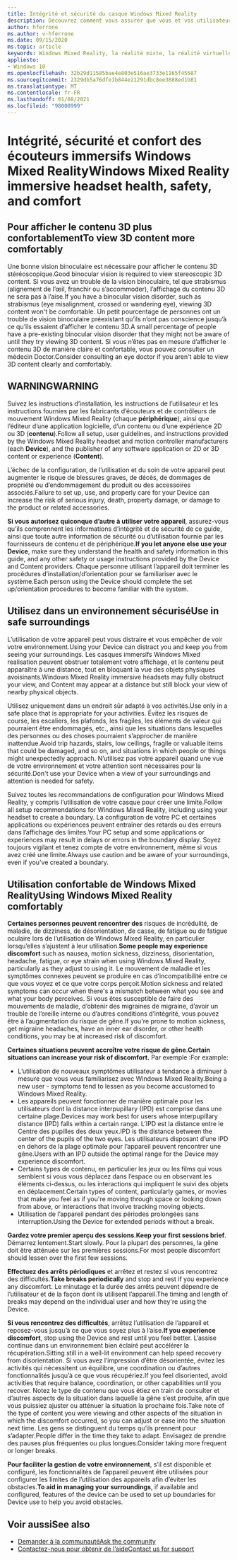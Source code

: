 ```yaml
---
title: Intégrité et sécurité du casque Windows Mixed Reality
description: Découvrez comment vous assurer que vous et vos utilisateurs soyez sains, sûrs et familiers quand vous utilisez des applications Windows Mixed Reality.
author: hferrone
ms.author: v-hferrone
ms.date: 09/15/2020
ms.topic: article
keywords: Windows Mixed Reality, la réalité mixte, la réalité virtuelle, VR, MR, feedback, Hub de commentaires, bogues
appliesto:
- Windows 10
ms.openlocfilehash: 32b29d11585bae4e803e516ae3733e1165f45587
ms.sourcegitcommit: 2329db5a76dfe1b844e21291dbc8ee3888ed1b81
ms.translationtype: MT
ms.contentlocale: fr-FR
ms.lasthandoff: 01/08/2021
ms.locfileid: "98008999"
---
```

# <a name="windows-mixed-reality-immersive-headset-health-safety-and-comfort"></a><span data-ttu-id="b86cc-104">Intégrité, sécurité et confort des écouteurs immersifs Windows Mixed Reality</span><span class="sxs-lookup"><span data-stu-id="b86cc-104">Windows Mixed Reality immersive headset health, safety, and comfort</span></span>

## <a name="to-view-3d-content-more-comfortably"></a><span data-ttu-id="b86cc-105">Pour afficher le contenu 3D plus confortablement</span><span class="sxs-lookup"><span data-stu-id="b86cc-105">To view 3D content more comfortably</span></span>

<span data-ttu-id="b86cc-106">Une bonne vision binoculaire est nécessaire pour afficher le contenu 3D stéréoscopique.</span><span class="sxs-lookup"><span data-stu-id="b86cc-106">Good binocular vision is required to view stereoscopic 3D content.</span></span> <span data-ttu-id="b86cc-107">Si vous avez un trouble de la vision binoculaire, tel que strabismus (alignement de l’œil, franchir ou s’accommoder), l’affichage du contenu 3D ne sera pas à l’aise.</span><span class="sxs-lookup"><span data-stu-id="b86cc-107">If you have a binocular vision disorder, such as strabismus (eye misalignment, crossed or wandering eye), viewing 3D content won't be comfortable.</span></span> <span data-ttu-id="b86cc-108">Un petit pourcentage de personnes ont un trouble de vision binoculaire préexistant qu’ils n’ont pas conscience jusqu’à ce qu’ils essaient d’afficher le contenu 3D.</span><span class="sxs-lookup"><span data-stu-id="b86cc-108">A small percentage of people have a pre-existing binocular vision disorder that they might not be aware of until they try viewing 3D content.</span></span> <span data-ttu-id="b86cc-109">Si vous n’êtes pas en mesure d’afficher le contenu 3D de manière claire et confortable, vous pouvez consulter un médecin Doctor.</span><span class="sxs-lookup"><span data-stu-id="b86cc-109">Consider consulting an eye doctor if you aren't able to view 3D content clearly and comfortably.</span></span>

## <a name="warning"></a><span data-ttu-id="b86cc-110">WARNING</span><span class="sxs-lookup"><span data-stu-id="b86cc-110">WARNING</span></span>

<span data-ttu-id="b86cc-111">Suivez les instructions d’installation, les instructions de l’utilisateur et les instructions fournies par les fabricants d’écouteurs et de contrôleurs de mouvement Windows Mixed Reality (chaque **périphérique**), ainsi que l’éditeur d’une application logicielle, d’un contenu ou d’une expérience 2D ou 3D (**contenu**).</span><span class="sxs-lookup"><span data-stu-id="b86cc-111">Follow all setup, user guidelines, and instructions provided by the Windows Mixed Reality headset and motion controller manufacturers (each **Device**), and the publisher of any software application or 2D or 3D content or experience (**Content**).</span></span>

<span data-ttu-id="b86cc-112">L’échec de la configuration, de l’utilisation et du soin de votre appareil peut augmenter le risque de blessures graves, de décès, de dommages de propriété ou d’endommagement du produit ou des accessoires associés.</span><span class="sxs-lookup"><span data-stu-id="b86cc-112">Failure to set up, use, and properly care for your Device can increase the risk of serious injury, death, property damage, or damage to the product or related accessories.</span></span>

<span data-ttu-id="b86cc-113">**Si vous autorisez quiconque d’autre à utiliser votre appareil**, assurez-vous qu’ils comprennent les informations d’intégrité et de sécurité de ce guide, ainsi que toute autre information de sécurité ou d’utilisation fournie par les fournisseurs de contenu et de périphérique.</span><span class="sxs-lookup"><span data-stu-id="b86cc-113">**If you let anyone else use your Device**, make sure they understand the health and safety information in this guide, and any other safety or usage instructions provided by the Device and Content providers.</span></span> <span data-ttu-id="b86cc-114">Chaque personne utilisant l’appareil doit terminer les procédures d’installation/d’orientation pour se familiariser avec le système.</span><span class="sxs-lookup"><span data-stu-id="b86cc-114">Each person using the Device should complete the set up/orientation procedures to become familiar with the system.</span></span>

## <a name="use-in-safe-surroundings"></a><span data-ttu-id="b86cc-115">Utilisez dans un environnement sécurisé</span><span class="sxs-lookup"><span data-stu-id="b86cc-115">Use in safe surroundings</span></span>

<span data-ttu-id="b86cc-116">L’utilisation de votre appareil peut vous distraire et vous empêcher de voir votre environnement.</span><span class="sxs-lookup"><span data-stu-id="b86cc-116">Using your Device can distract you and keep you from seeing your surroundings.</span></span> <span data-ttu-id="b86cc-117">Les casques immersifs Windows Mixed realisation peuvent obstruer totalement votre affichage, et le contenu peut apparaître à une distance, tout en bloquant la vue des objets physiques avoisinants.</span><span class="sxs-lookup"><span data-stu-id="b86cc-117">Windows Mixed Reality immersive headsets may fully obstruct your view, and Content may appear at a distance but still block your view of nearby physical objects.</span></span>

<span data-ttu-id="b86cc-118">Utilisez uniquement dans un endroit sûr adapté à vos activités.</span><span class="sxs-lookup"><span data-stu-id="b86cc-118">Use only in a safe place that is appropriate for your activities.</span></span> <span data-ttu-id="b86cc-119">Évitez les risques de course, les escaliers, les plafonds, les fragiles, les éléments de valeur qui pourraient être endommagés, etc., ainsi que les situations dans lesquelles des personnes ou des choses pourraient s’approcher de manière inattendue.</span><span class="sxs-lookup"><span data-stu-id="b86cc-119">Avoid trip hazards, stairs, low ceilings, fragile or valuable items that could be damaged, and so on, and situations in which people or things might unexpectedly approach.</span></span> <span data-ttu-id="b86cc-120">N’utilisez pas votre appareil quand une vue de votre environnement et votre attention sont nécessaires pour la sécurité.</span><span class="sxs-lookup"><span data-stu-id="b86cc-120">Don't use your Device when a view of your surroundings and attention is needed for safety.</span></span>

<span data-ttu-id="b86cc-121">Suivez toutes les recommandations de configuration pour Windows Mixed Reality, y compris l’utilisation de votre casque pour créer une limite.</span><span class="sxs-lookup"><span data-stu-id="b86cc-121">Follow all setup recommendations for Windows Mixed Reality, including using your headset to create a boundary.</span></span> <span data-ttu-id="b86cc-122">La configuration de votre PC et certaines applications ou expériences peuvent entraîner des retards ou des erreurs dans l’affichage des limites.</span><span class="sxs-lookup"><span data-stu-id="b86cc-122">Your PC setup and some applications or experiences may result in delays or errors in the boundary display.</span></span> <span data-ttu-id="b86cc-123">Soyez toujours vigilant et tenez compte de votre environnement, même si vous avez créé une limite.</span><span class="sxs-lookup"><span data-stu-id="b86cc-123">Always use caution and be aware of your surroundings, even if you've created a boundary.</span></span>

## <a name="using-windows-mixed-reality-comfortably"></a><span data-ttu-id="b86cc-124">Utilisation confortable de Windows Mixed Reality</span><span class="sxs-lookup"><span data-stu-id="b86cc-124">Using Windows Mixed Reality comfortably</span></span>

<span data-ttu-id="b86cc-125">**Certaines personnes peuvent rencontrer des** risques de incrédulité, de maladie, de dizziness, de désorientation, de casse, de fatigue ou de fatigue oculaire lors de l’utilisation de Windows Mixed Reality, en particulier lorsqu’elles s’ajustent à leur utilisation.</span><span class="sxs-lookup"><span data-stu-id="b86cc-125">**Some people may experience discomfort** such as nausea, motion sickness, dizziness, disorientation, headache, fatigue, or eye strain when using Windows Mixed Reality, particularly as they adjust to using it.</span></span> <span data-ttu-id="b86cc-126">Le mouvement de maladie et les symptômes connexes peuvent se produire en cas d’incompatibilité entre ce que vous voyez et ce que votre corps perçoit.</span><span class="sxs-lookup"><span data-stu-id="b86cc-126">Motion sickness and related symptoms can occur when there's a mismatch between what you see and what your body perceives.</span></span> <span data-ttu-id="b86cc-127">Si vous êtes susceptible de faire des mouvements de maladie, d’obtenir des migraines de migraine, d’avoir un trouble de l’oreille interne ou d’autres conditions d’intégrité, vous pouvez être à l’augmentation du risque de gêne.</span><span class="sxs-lookup"><span data-stu-id="b86cc-127">If you're prone to motion sickness, get migraine headaches, have an inner ear disorder, or other health conditions, you may be at increased risk of discomfort.</span></span>

<span data-ttu-id="b86cc-128">**Certaines situations peuvent accroître votre risque de gêne.**</span><span class="sxs-lookup"><span data-stu-id="b86cc-128">**Certain situations can increase your risk of discomfort.**</span></span> <span data-ttu-id="b86cc-129">Par exemple :</span><span class="sxs-lookup"><span data-stu-id="b86cc-129">For example:</span></span>

* <span data-ttu-id="b86cc-130">L’utilisation de nouveaux symptômes utilisateur a tendance à diminuer à mesure que vous vous familiarisez avec Windows Mixed Reality.</span><span class="sxs-lookup"><span data-stu-id="b86cc-130">Being a new user - symptoms tend to lessen as you become accustomed to Windows Mixed Reality.</span></span>
* <span data-ttu-id="b86cc-131">Les appareils peuvent fonctionner de manière optimale pour les utilisateurs dont la distance interpupillary (IPD) est comprise dans une certaine plage.</span><span class="sxs-lookup"><span data-stu-id="b86cc-131">Devices may work best for users whose interpupillary distance (IPD) falls within a certain range.</span></span> <span data-ttu-id="b86cc-132">L’IPD est la distance entre le Centre des pupilles des deux yeux.</span><span class="sxs-lookup"><span data-stu-id="b86cc-132">IPD is the distance between the center of the pupils of the two eyes.</span></span> <span data-ttu-id="b86cc-133">Les utilisateurs disposant d’une IPD en dehors de la plage optimale pour l’appareil peuvent rencontrer une gêne.</span><span class="sxs-lookup"><span data-stu-id="b86cc-133">Users with an IPD outside the optimal range for the Device may experience discomfort.</span></span>
* <span data-ttu-id="b86cc-134">Certains types de contenu, en particulier les jeux ou les films qui vous semblent si vous vous déplacez dans l’espace ou en observant les éléments ci-dessus, ou les interactions qui impliquent le suivi des objets en déplacement.</span><span class="sxs-lookup"><span data-stu-id="b86cc-134">Certain types of content, particularly games, or movies that make you feel as if you're moving through space or looking down from above, or interactions that involve tracking moving objects.</span></span>
* <span data-ttu-id="b86cc-135">Utilisation de l’appareil pendant des périodes prolongées sans interruption.</span><span class="sxs-lookup"><span data-stu-id="b86cc-135">Using the Device for extended periods without a break.</span></span>

<span data-ttu-id="b86cc-136">**Gardez votre premier aperçu des sessions**.</span><span class="sxs-lookup"><span data-stu-id="b86cc-136">**Keep your first sessions brief**.</span></span> <span data-ttu-id="b86cc-137">Démarrez lentement.</span><span class="sxs-lookup"><span data-stu-id="b86cc-137">Start slowly.</span></span> <span data-ttu-id="b86cc-138">Pour la plupart des personnes, la gêne doit être atténuée sur les premières sessions.</span><span class="sxs-lookup"><span data-stu-id="b86cc-138">For most people discomfort should lessen over the first few sessions.</span></span>

<span data-ttu-id="b86cc-139">**Effectuez des arrêts périodiques** et arrêtez et restez si vous rencontrez des difficultés.</span><span class="sxs-lookup"><span data-stu-id="b86cc-139">**Take breaks periodically** and stop and rest if you experience any discomfort.</span></span> <span data-ttu-id="b86cc-140">Le minutage et la durée des arrêts peuvent dépendre de l’utilisateur et de la façon dont ils utilisent l’appareil.</span><span class="sxs-lookup"><span data-stu-id="b86cc-140">The timing and length of breaks may depend on the individual user and how they're using the Device.</span></span>

<span data-ttu-id="b86cc-141">**Si vous rencontrez des difficultés**, arrêtez l’utilisation de l’appareil et reposez-vous jusqu’à ce que vous soyez plus à l’aise.</span><span class="sxs-lookup"><span data-stu-id="b86cc-141">**If you experience discomfort**, stop using the Device and rest until you feel better.</span></span> <span data-ttu-id="b86cc-142">L’assise continue dans un environnement bien éclairé peut accélérer la récupération.</span><span class="sxs-lookup"><span data-stu-id="b86cc-142">Sitting still in a well-lit environment can help speed recovery from disorientation.</span></span> <span data-ttu-id="b86cc-143">Si vous avez l’impression d’être désorientée, évitez les activités qui nécessitent un équilibre, une coordination ou d’autres fonctionnalités jusqu’à ce que vous récupériez.</span><span class="sxs-lookup"><span data-stu-id="b86cc-143">If you feel disoriented, avoid activities that require balance, coordination, or other capabilities until you recover.</span></span> <span data-ttu-id="b86cc-144">Notez le type de contenu que vous étiez en train de consulter et d’autres aspects de la situation dans laquelle la gêne s’est produite, afin que vous puissiez ajuster ou atténuer la situation la prochaine fois.</span><span class="sxs-lookup"><span data-stu-id="b86cc-144">Take note of the type of content you were viewing and other aspects of the situation in which the discomfort occurred, so you can adjust or ease into the situation next time.</span></span> <span data-ttu-id="b86cc-145">Les gens se distinguent du temps qu’ils prennent pour s’adapter.</span><span class="sxs-lookup"><span data-stu-id="b86cc-145">People differ in the time they take to adapt.</span></span> <span data-ttu-id="b86cc-146">Envisagez de prendre des pauses plus fréquentes ou plus longues.</span><span class="sxs-lookup"><span data-stu-id="b86cc-146">Consider taking more frequent or longer breaks.</span></span>

<span data-ttu-id="b86cc-147">**Pour faciliter la gestion de votre environnement**, s’il est disponible et configuré, les fonctionnalités de l’appareil peuvent être utilisées pour configurer les limites de l’utilisation des appareils afin d’éviter les obstacles.</span><span class="sxs-lookup"><span data-stu-id="b86cc-147">**To aid in managing your surroundings**, if available and configured, features of the device can be used to set up boundaries for Device use to help you avoid obstacles.</span></span>


## <a name="see-also"></a><span data-ttu-id="b86cc-148">Voir aussi</span><span class="sxs-lookup"><span data-stu-id="b86cc-148">See also</span></span>
* [<span data-ttu-id="b86cc-149">Demander à la communauté</span><span class="sxs-lookup"><span data-stu-id="b86cc-149">Ask the community</span></span>](https://answers.microsoft.com)
* [<span data-ttu-id="b86cc-150">Contactez-nous pour obtenir de l’aide</span><span class="sxs-lookup"><span data-stu-id="b86cc-150">Contact us for support</span></span>](https://support.microsoft.com/contactus/)